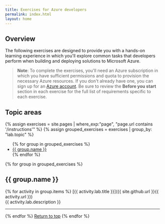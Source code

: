 ```yaml
---
title: Exercises for Azure developers
permalink: index.html
layout: home
---
```


## Overview

The following exercises are designed to provide you with a hands-on learning experience in which you'll explore common tasks that developers perform when building and deploying solutions to Microsoft Azure.

> **Note**: To complete the exercises, you'll need an Azure subscription in which you have sufficient permissions and quota to provision the necessary Azure resources. If you don't already have one, you can sign up for an [Azure account](https://azure.microsoft.com/free). Be sure to review the **Before you start** section in each exercise for the full list of requirements specific to each exercise.

## Topic areas
{% assign exercises = site.pages | where_exp:"page", "page.url contains '/instructions'" %}
{% assign grouped_exercises = exercises | group_by: "lab.topic" %}

<ul>
{% for group in grouped_exercises %}
<li><a href="#{{ group.name | slugify }}">{{ group.name }}</a></li>
{% endfor %}
</ul>

{% for group in grouped_exercises %}

## <a id="{{ group.name | slugify }}"></a>{{ group.name }} 

{% for activity in group.items %}
[{{ activity.lab.title }}]({{ site.github.url }}{{ activity.url }}) <br/> {{ activity.lab.description }}

---

{% endfor %}
<a href="#overview">Return to top</a>
{% endfor %}


